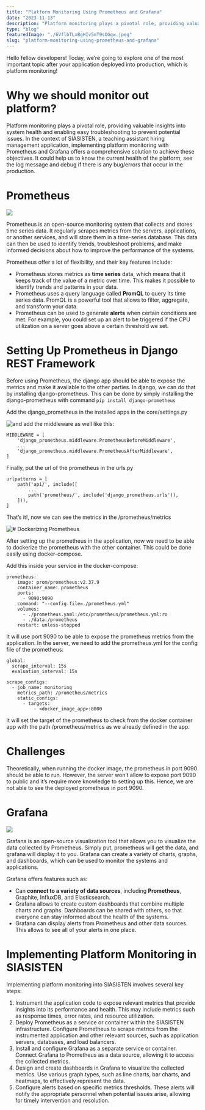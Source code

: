 ```yaml
---
title: "Platform Monitoring Using Prometheus and Grafana"
date: "2023-11-13"
description: "Platform monitoring plays a pivotal role, providing valuable insights into system health and enabling easy troubleshooting to prevent potential issues. It could help us to know the current health of the platform, see the log message and debug if there is any bug/errors that occur in the production."
type: "blog"
featuredImage: "./6VflbTLxBgHIv5mT9sOGgw.jpeg"
slug: "platform-monitoring-using-prometheus-and-grafana"
---
```


Hello fellow developers! Today, we’re going to explore one of the most important topic after your application deployed into production, which is platform monitoring!

# **Why we should monitor out platform?**

Platform monitoring plays a pivotal role, providing valuable insights into system health and enabling easy troubleshooting to prevent potential issues. In the context of SIASISTEN, a teaching assistant hiring management application, implementing platform monitoring with Prometheus and Grafana offers a comprehensive solution to achieve these objectives. It could help us to know the current health of the platform, see the log message and debug if there is any bug/errors that occur in the production.

# **Prometheus**

![](xhrUvY8XulZ6bUX_.png)

Prometheus is an open-source monitoring system that collects and stores time series data. It regularly scrapes metrics from the servers, applications, or another services, and will store them in a time-series database. This data can then be used to identify trends, troubleshoot problems, and make informed decisions about how to improve the performance of the systems.

Prometheus offer a lot of flexibility, and their key features include:

- Prometheus stores metrics as **time series** data, which means that it keeps track of the value of a metric over time. This makes it possible to identify trends and patterns in your data.
- Prometheus uses a query language called **PromQL** to query its time series data. PromQL is a powerful tool that allows to filter, aggregate, and transform your data.
- Prometheus can be used to generate **alerts** when certain conditions are met. For example, you could set up an alert to be triggered if the CPU utilization on a server goes above a certain threshold we set.

# **Setting Up Prometheus in Django REST Framework**

Before using Prometheus, the django app should be able to expose the metrics and make it available to the other parties. In django, we can do that by installing django-prometheus. This can be done by simply installing the django-prometheus with command `pip install django-prometheus`

Add the django_prometheus in the installed apps in the core/settings.py

![and add the middleware as well like this:](NyNpqhbQgGLylTtmrX0XzA.png "and add the middleware as well like this:")

```
MIDDLEWARE = [
    'django_prometheus.middleware.PrometheusBeforeMiddleware',
    ...
    'django_prometheus.middleware.PrometheusAfterMiddleware',
]
```

Finally, put the url of the prometheus in the urls.py

```
urlpatterns = [
    path('api/', include([
        ...
        path('prometheus/', include('django_prometheus.urls')),
    ])),
]
```

That’s it!, now we can see the metrics in the /prometheus/metrics

![# **Dockerizing Prometheus**](mVkvJqd_bhWFklFqkkIGrw.png "# **Dockerizing Prometheus**")

After setting up the prometheus in the application, now we need to be able to dockerize the prometheus with the other container. This could be done easily using docker-compose.

Add this inside your service in the docker-compose:

```
prometheus:
    image: prom/prometheus:v2.37.9
    container_name: prometheus
    ports:
      - 9090:9090
    command: "--config.file=./prometheus.yml"
    volumes:
      - ./prometheus.yaml:/etc/prometheus/prometheus.yml:ro
      - ./data:/prometheus
    restart: unless-stopped
```

It will use port 9090 to be able to expose the prometheus metrics from the application. In the server, we need to add the prometheus.yml for the config file of the prometheus:

```
global:
  scrape_interval: 15s
  evaluation_interval: 15s

scrape_configs:
  - job_name: monitoring
    metrics_path: /prometheus/metrics
    static_configs:
      - targets:
          - <docker_image_app>:8000
```

It will set the target of the prometheus to check from the docker container app with the path /prometheus/metrics as we already defined in the app.

# **Challenges**

Theoretically, when running the docker image, the prometheus in port 9090 should be able to run. However, the server won’t allow to expose port 9090 to public and it’s require more knowledge to setting up this. Hence, we are not able to see the deployed prometheus in port 9090.

# **Grafana**

![](6NfIluQ_U0INtdkN.png)

Grafana is an open-source visualization tool that allows you to visualize the data collected by Prometheus. Simply put, prometheus will get the data, and grafana will display it to you. Grafana can create a variety of charts, graphs, and dashboards, which can be used to monitor the systems and applications.

Grafana offers features such as:

- Can **connect to a variety of data sources**, including **Prometheus**, Graphite, InfluxDB, and Elasticsearch.
- Grafana allows to create custom dashboards that combine multiple charts and graphs. Dashboards can be shared with others, so that everyone can stay informed about the health of the systems.
- Grafana can display alerts from Prometheus and other data sources. This allows to see all of your alerts in one place.

# **Implementing Platform Monitoring in SIASISTEN**

Implementing platform monitoring into SIASISTEN involves several key steps:

1. Instrument the application code to expose relevant metrics that provide insights into its performance and health. This may include metrics such as response times, error rates, and resource utilization.
2. Deploy Prometheus as a service or container within the SIASISTEN infrastructure. Configure Prometheus to scrape metrics from the instrumented application and other relevant sources, such as application servers, databases, and load balancers.
3. Install and configure Grafana as a separate service or container. Connect Grafana to Prometheus as a data source, allowing it to access the collected metrics.
4. Design and create dashboards in Grafana to visualize the collected metrics. Use various graph types, such as line charts, bar charts, and heatmaps, to effectively represent the data.
5. Configure alerts based on specific metrics thresholds. These alerts will notify the appropriate personnel when potential issues arise, allowing for timely intervention and resolution.
